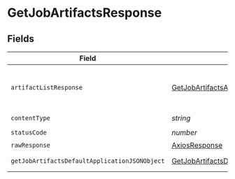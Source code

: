 # GetJobArtifactsResponse


## Fields

| Field                                                                                                     | Type                                                                                                      | Required                                                                                                  | Description                                                                                               |
| --------------------------------------------------------------------------------------------------------- | --------------------------------------------------------------------------------------------------------- | --------------------------------------------------------------------------------------------------------- | --------------------------------------------------------------------------------------------------------- |
| `artifactListResponse`                                                                                    | [GetJobArtifactsArtifactListResponse](../../models/operations/getjobartifactsartifactlistresponse.md)     | :heavy_minus_sign:                                                                                        | A paginated list of the job's artifacts.                                                                  |
| `contentType`                                                                                             | *string*                                                                                                  | :heavy_check_mark:                                                                                        | N/A                                                                                                       |
| `statusCode`                                                                                              | *number*                                                                                                  | :heavy_check_mark:                                                                                        | N/A                                                                                                       |
| `rawResponse`                                                                                             | [AxiosResponse](https://axios-http.com/docs/res_schema)                                                   | :heavy_minus_sign:                                                                                        | N/A                                                                                                       |
| `getJobArtifactsDefaultApplicationJSONObject`                                                             | [GetJobArtifactsDefaultApplicationJSON](../../models/operations/getjobartifactsdefaultapplicationjson.md) | :heavy_minus_sign:                                                                                        | Error response.                                                                                           |